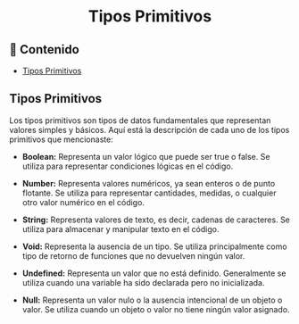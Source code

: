 <h1 align="center">Tipos Primitivos</h1>

<h2>📑 Contenido</h2>

- [Tipos Primitivos](#tipos-primitivos)

## Tipos Primitivos

Los tipos primitivos son tipos de datos fundamentales que representan valores simples y básicos. Aquí está la descripción de cada uno de los tipos primitivos que mencionaste:

- **Boolean:** Representa un valor lógico que puede ser true o false. Se utiliza para representar condiciones lógicas en el código.

- **Number:** Representa valores numéricos, ya sean enteros o de punto flotante. Se utiliza para representar cantidades, medidas, o cualquier otro valor numérico en el código.

- **String:** Representa valores de texto, es decir, cadenas de caracteres. Se utiliza para almacenar y manipular texto en el código.

- **Void:** Representa la ausencia de un tipo. Se utiliza principalmente como tipo de retorno de funciones que no devuelven ningún valor.

- **Undefined:** Representa un valor que no está definido. Generalmente se utiliza cuando una variable ha sido declarada pero no inicializada.

- **Null:** Representa un valor nulo o la ausencia intencional de un objeto o valor. Se utiliza cuando un objeto o valor no tiene ningún valor asignado.
